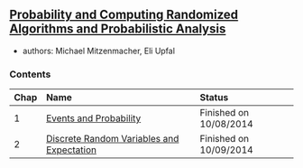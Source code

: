 ## [Probability and Computing Randomized Algorithms and Probabilistic Analysis](http://dl.acm.org/citation.cfm?id=1076315)

- authors: Michael Mitzenmacher, Eli Upfal

### Contents
| Chap| Name| Status|
|:--------|:--------|:---------|
|1         |[Events and Probability](./Chap1.md)  |  Finished on 10/08/2014|
|2         |[Discrete Random Variables and Expectation](./Chap2.md)| Finished on 10/09/2014|
